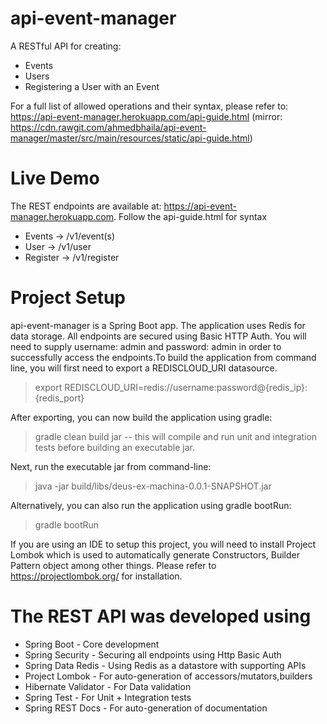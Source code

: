 # api-event-manager
A RESTful API for creating:

* Events
* Users
* Registering a User with an Event

For a full list of allowed operations and their syntax, please refer to: https://api-event-manager.herokuapp.com/api-guide.html (mirror: https://cdn.rawgit.com/ahmedbhaila/api-event-manager/master/src/main/resources/static/api-guide.html)

# Live Demo
The REST endpoints are available at: https://api-event-manager.herokuapp.com. Follow the api-guide.html for syntax
* Events -> /v1/event(s)
* User -> /v1/user
* Register -> /v1/register


# Project Setup
api-event-manager is a Spring Boot app. The application uses Redis for data storage. All endpoints are secured using Basic HTTP Auth. You will need to supply username: admin and password: admin in order to successfully access the endpoints.To build the application from command line, you will first need to export a REDISCLOUD_URI datasource.

> export REDISCLOUD_URI=redis://username:password@{redis_ip}:{redis_port}

After exporting, you can now build the application using gradle:
> gradle clean build jar -- this will compile and run unit and integration tests before building an executable jar. 

Next, run the executable jar from command-line:
> java -jar build/libs/deus-ex-machina-0.0.1-SNAPSHOT.jar

Alternatively, you can also run the application using gradle bootRun:

> gradle bootRun

If you are using an IDE to setup this project, you will need to install Project Lombok which is used to automatically generate Constructors, Builder Pattern object among other things. Please refer to https://projectlombok.org/ for installation.

# The REST API was developed using
* Spring Boot - Core development
* Spring Security - Securing all endpoints using Http Basic Auth
* Spring Data Redis - Using Redis as a datastore with supporting APIs
* Project Lombok - For auto-generation of accessors/mutators,builders
* Hibernate Validator - For Data validation
* Spring Test - For Unit + Integration tests
* Spring REST Docs - For auto-generation of documentation



